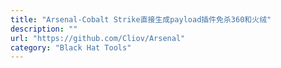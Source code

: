 ```yaml
---
title: "Arsenal-Cobalt Strike直接生成payload插件免杀360和火绒"
description: ""
url: "https://github.com/Cliov/Arsenal"
category: "Black Hat Tools"
---
```


